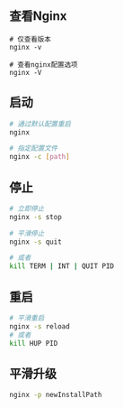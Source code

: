 
## 查看Nginx

```
# 仅查看版本
nginx -v

# 查看nginx配置选项
nginx -V
```


## 启动

```bash
# 通过默认配置重启
nginx

# 指定配置文件
nginx -c [path]
```
## 停止

```bash
# 立即停止
nginx -s stop

# 平滑停止
nginx -s quit

# 或者
kill TERM | INT | QUIT PID
```

## 重启

```bash
# 平滑重启
nginx -s reload
# 或者
kill HUP PID
```

## 平滑升级

```bash
nginx -p newInstallPath
```